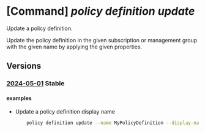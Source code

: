 # [Command] _policy definition update_

Update a policy definition.

Update the policy definition in the given subscription or management group with the given name by applying the given properties.

## Versions

### [2024-05-01](/Resources/mgmt-plane/L3Byb3ZpZGVycy9taWNyb3NvZnQubWFuYWdlbWVudC9tYW5hZ2VtZW50Z3JvdXBzL3t9L3Byb3ZpZGVycy9taWNyb3NvZnQuYXV0aG9yaXphdGlvbi9wb2xpY3lkZWZpbml0aW9ucy97fQ==/2024-05-01.xml) **Stable**

<!-- mgmt-plane /providers/microsoft.management/managementgroups/{}/providers/microsoft.authorization/policydefinitions/{} 2024-05-01 -->
<!-- mgmt-plane /subscriptions/{}/providers/microsoft.authorization/policydefinitions/{} 2024-05-01 -->

#### examples

- Update a policy definition display name
    ```bash
        policy definition update --name MyPolicyDefinition --display-name "Updated display name goes here"
    ```
